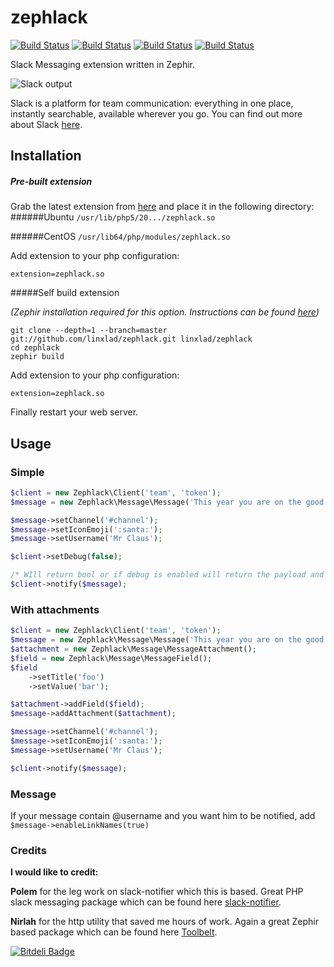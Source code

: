 zephlack
========

[![Build Status](https://img.shields.io/badge/stable-1.0-blue.svg?style=flat-square)](https://packagist.org/packages/linxlad/zephlack)
[![Build Status](https://img.shields.io/badge/packagist-1.0-blue.svg?style=flat-square)](https://packagist.org/packages/linxlad/zephlack)
[![Build Status](https://img.shields.io/badge/license-MIT-brightgreen.svg?style=flat-square)](https://github.com/linxlad/zephlack/blob/master/LICENSE.md)
[![Build Status](https://img.shields.io/badge/Author-%40linxlad-blue.svg?style=flat-square)](https://twitter.com/L0veByte)

Slack Messaging extension written in Zephir.

![Slack output](http://i58.tinypic.com/az6q7o.png)

Slack is a platform for team communication: everything in one place, instantly searchable, available wherever you go. You can find out more about Slack [here](https://slack.com/).

## Installation
##### Pre-built extension
Grab the latest extension from [here](https://sourceforge.net/projects/zephlack/files/zephlack.so) and place it in the following directory:
######Ubuntu
`/usr/lib/php5/20.../zephlack.so`

######CentOS
`/usr/lib64/php/modules/zephlack.so`

Add extension to your php configuration:
    
    extension=zephlack.so

#####Self build extension

_(Zephir installation required for this option. Instructions can be found [here](http://zephir-lang.com/install.html#installing-zephir))_

    git clone --depth=1 --branch=master git://github.com/linxlad/zephlack.git linxlad/zephlack
    cd zephlack
    zephir build

Add extension to your php configuration:
    
    extension=zephlack.so
    
Finally restart your web server.

## Usage

### Simple

```php
$client = new Zephlack\Client('team', 'token');
$message = new Zephlack\Message\Message('This year you are on the good list');

$message->setChannel('#channel');
$message->setIconEmoji(':santa:');
$message->setUsername('Mr Claus');

$client->setDebug(false);

/* WIll return bool or if debug is enabled will return the payload and response */
$client->notify($message);
```

### With attachments

```php
$client = new Zephlack\Client('team', 'token');
$message = new Zephlack\Message\Message('This year you are on the good list');
$attachment = new Zephlack\Message\MessageAttachment();
$field = new Zephlack\Message\MessageField();
$field
    ->setTitle('foo')
    ->setValue('bar');

$attachment->addField($field);
$message->addAttachment($attachment);

$message->setChannel('#channel');
$message->setIconEmoji(':santa:');
$message->setUsername('Mr Claus');

$client->notify($message);
```

### Message

If your message contain @username and you want him to be notified, add `$message->enableLinkNames(true)`

### Credits

**I would like to credit:**

**Polem** for the leg work on slack-notifier which this is based. Great PHP slack messaging package which can be found here [slack-notifier](https://github.com/polem/slack-notifier).

**Nirlah** for the http utility that saved me hours of work. Again a great Zephir based package which can be found here [Toolbelt](https://github.com/Nirlah/Toolbelt).


[![Bitdeli Badge](https://d2weczhvl823v0.cloudfront.net/linxlad/zephlack/trend.png)](https://bitdeli.com/free "Bitdeli Badge")

